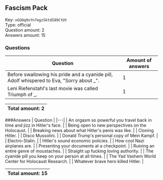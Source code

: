 ## Fascism Pack
Key: `xGGOq9sYn7egzSktdI89CtUt`  
Type: official  
Question amount: 2  
Answers amount: 15
### Questions
| Question | Amount of answers |
|---|---|
| Before swallowing his pride and a cyanide pill, Adolf whispered to Eva, "Sorry about _". | 1 |
| Leni Riefenstahl's last movie was called Triumph of _. | 1 |

|Total amount: 2|
|---|

###Answers
| Question |
|---|
| An orgasm so powerful you travel back in time and jizz in Hitler's face. |
| Being open to new perspectives on the Holocaust. |
| Breaking news about what Hitler's penis was like. |
| Cloning Hitler. |
| Disco Mussolini. |
| Donald Trump's personal copy of Mein Kampf. |
| Electro-Stalin. |
| Hitler's sound economic policies. |
| How cool Nazi airplanes are. |
| Presenting your documents at a checkpoint. |
| Ruining an entire genre of moustaches. |
| Straight up fucking loving authority. |
| The cyanide pill you keep on your person at all times. |
| The Yad Vashem World Center for Holocaust Research. |
| Whatever brave hero killed Hitler. |

|Total amount: 15|
|---|